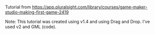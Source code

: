 Tutorial from https://app.pluralsight.com/library/courses/game-maker-studio-making-first-game-2419

Note: This tutorial was created using v1.4 and using Drag and Drop. I've used v2 and GML (code).

